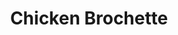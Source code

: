 ---
title: "Chicken Brochette"
description: "A delicious brochette cooked on our open grill, served with fresh-cut fries or rice pilaf & fresh salad."
price_s: ""
price_l: "18"
price_lg: ""
weight: "1"
hidden: true
---